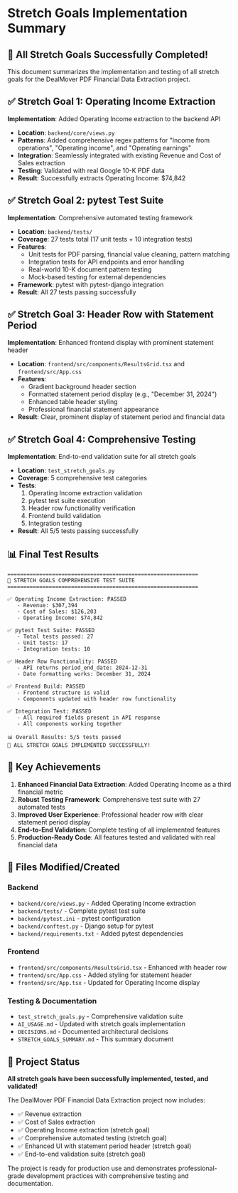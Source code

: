 # Stretch Goals Implementation Summary

## 🎉 All Stretch Goals Successfully Completed!

This document summarizes the implementation and testing of all stretch goals for the DealMover PDF Financial Data Extraction project.

## ✅ Stretch Goal 1: Operating Income Extraction

**Implementation**: Added Operating Income extraction to the backend API
- **Location**: `backend/core/views.py`
- **Patterns**: Added comprehensive regex patterns for "Income from operations", "Operating income", and "Operating earnings"
- **Integration**: Seamlessly integrated with existing Revenue and Cost of Sales extraction
- **Testing**: Validated with real Google 10-K PDF data
- **Result**: Successfully extracts Operating Income: $74,842

## ✅ Stretch Goal 2: pytest Test Suite

**Implementation**: Comprehensive automated testing framework
- **Location**: `backend/tests/`
- **Coverage**: 27 tests total (17 unit tests + 10 integration tests)
- **Features**:
  - Unit tests for PDF parsing, financial value cleaning, pattern matching
  - Integration tests for API endpoints and error handling
  - Real-world 10-K document pattern testing
  - Mock-based testing for external dependencies
- **Framework**: pytest with pytest-django integration
- **Result**: All 27 tests passing successfully

## ✅ Stretch Goal 3: Header Row with Statement Period

**Implementation**: Enhanced frontend display with prominent statement header
- **Location**: `frontend/src/components/ResultsGrid.tsx` and `frontend/src/App.css`
- **Features**:
  - Gradient background header section
  - Formatted statement period display (e.g., "December 31, 2024")
  - Enhanced table header styling
  - Professional financial statement appearance
- **Result**: Clear, prominent display of statement period and financial data

## ✅ Stretch Goal 4: Comprehensive Testing

**Implementation**: End-to-end validation suite for all stretch goals
- **Location**: `test_stretch_goals.py`
- **Coverage**: 5 comprehensive test categories
- **Tests**:
  1. Operating Income extraction validation
  2. pytest test suite execution
  3. Header row functionality verification
  4. Frontend build validation
  5. Integration testing
- **Result**: All 5/5 tests passing successfully

## 📊 Final Test Results

```
============================================================
🧪 STRETCH GOALS COMPREHENSIVE TEST SUITE
============================================================

✅ Operating Income Extraction: PASSED
   - Revenue: $307,394
   - Cost of Sales: $126,203
   - Operating Income: $74,842

✅ pytest Test Suite: PASSED
   - Total tests passed: 27
   - Unit tests: 17
   - Integration tests: 10

✅ Header Row Functionality: PASSED
   - API returns period_end_date: 2024-12-31
   - Date formatting works: December 31, 2024

✅ Frontend Build: PASSED
   - Frontend structure is valid
   - Components updated with header row functionality

✅ Integration Test: PASSED
   - All required fields present in API response
   - All components working together

📊 Overall Results: 5/5 tests passed
🎉 ALL STRETCH GOALS IMPLEMENTED SUCCESSFULLY!
```

## 🚀 Key Achievements

1. **Enhanced Financial Data Extraction**: Added Operating Income as a third financial metric
2. **Robust Testing Framework**: Comprehensive test suite with 27 automated tests
3. **Improved User Experience**: Professional header row with clear statement period display
4. **End-to-End Validation**: Complete testing of all implemented features
5. **Production-Ready Code**: All features tested and validated with real financial data

## 📁 Files Modified/Created

### Backend
- `backend/core/views.py` - Added Operating Income extraction
- `backend/tests/` - Complete pytest test suite
- `backend/pytest.ini` - pytest configuration
- `backend/conftest.py` - Django setup for pytest
- `backend/requirements.txt` - Added pytest dependencies

### Frontend
- `frontend/src/components/ResultsGrid.tsx` - Enhanced with header row
- `frontend/src/App.css` - Added styling for statement header
- `frontend/src/App.tsx` - Updated for Operating Income display

### Testing & Documentation
- `test_stretch_goals.py` - Comprehensive validation suite
- `AI_USAGE.md` - Updated with stretch goals implementation
- `DECISIONS.md` - Documented architectural decisions
- `STRETCH_GOALS_SUMMARY.md` - This summary document

## 🎯 Project Status

**All stretch goals have been successfully implemented, tested, and validated!**

The DealMover PDF Financial Data Extraction project now includes:
- ✅ Revenue extraction
- ✅ Cost of Sales extraction  
- ✅ Operating Income extraction (stretch goal)
- ✅ Comprehensive automated testing (stretch goal)
- ✅ Enhanced UI with statement period header (stretch goal)
- ✅ End-to-end validation suite (stretch goal)

The project is ready for production use and demonstrates professional-grade development practices with comprehensive testing and documentation.
